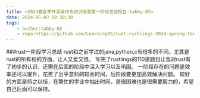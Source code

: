 ```yaml
---
title: <2024春夏季开源操作系统训练营第一阶段总结报告-tabby-02>
date: 2024-05-03 18:38:30
tags:
    - author:tabby-02
    - repo:https://github.com/LearningOS/rust-rustlings-2024-spring-tabby-02
---
```

###rust一阶段学习总结
rust和之前学过的java,python,c有很多的不同。尤其是rust的所有权的方面，让人又爱又恨。
写完了rustlings的110道题目让我对rust有了初步的认识，还需在后面的阶段中深入学习以及巩固。
一阶段存在的问题是效率还可以提升，花费了出乎意料的较长时间，后阶段要更加高效解决问题。
较好的方面是持之以恒，在繁忙的学业中抽出时间，是很困难也是很需要毅力的，希望自己后面可以保持。